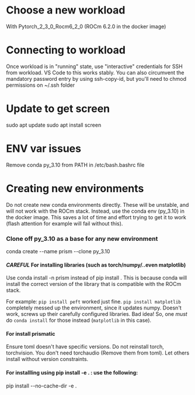 # Choose a new workload
With Pytorch_2_3_0_Rocm6_2_0 (ROCm 6.2.0 in the docker image)

# Connecting to workload
Once workload is in "running" state, use "interactive" credentials for SSH from workload. 
VS Code to this works stably. 
You can also circumvent the mandatory password entry by using ssh-copy-id, but you'll need to chmod permissions on ~/.ssh folder

# Update to get screen
sudo apt update
sudo apt install screen

# ENV var issues
Remove conda py_3.10 from PATH in /etc/bash.bashrc file 
# Creating new environments
Do not create new conda environments directly. These will be unstable, and will not work with the ROCm stack. Instead, use the conda env (py_3.10) in the docker image. This saves a lot of time and effort trying to get it to work (flash attention for example will fail without this).

### Clone off py_3.10 as a base for any new environment
conda create --name prism --clone py_3.10


#### *CAREFUL* For installing libraries (such as torch/numpy/..even matplotlib)
Use conda install -n prism <library> instead of pip install <library>.
This is because conda will install the correct version of the library that is compatible with the ROCm stack.

For example: `pip install peft` worked just fine. `pip install matplotlib` completely messed up the environment, since it updates numpy. Doesn't work, screws up their carefully configured libraries. Bad idea! 
So, one *must* do `conda install` for those instead (`matplotlib` in this case).

#### For install prismatic
Ensure toml doesn't have specific versions. Do not reinstall torch, torchvision. You don't need torchaudio (Remove them from toml).
Let others install without version constraints. 

#### For installling using pip install -e . : use the following:
pip install --no-cache-dir -e .